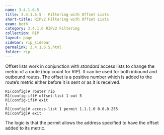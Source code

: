 ```yaml
---
name: 3.4.1.6.5
title: 3.4.1.6.5 - Filtering with Offset Lists
short-title: RIPv2 Filtering with Offset Lists
exam: both
category: 3.4.1.6 RIPv2 Filtering
collection: RIP
layout: page
sidebar: rip_sidebar
permalink: 3.4.1.6.5.html
folder: rip
---
```

Offset lists work in conjunction with *standard* access lists to change the metric of a route (hop count for RIP). It can be used for both inbound and outbound routes. The offset is a positive number which is added to the route’s metric either before it is sent or as it is received.
```
R1(config)# router rip
R1(config-if)# offset-list 1 out 5
R1(config-if)# exit
!
R1(config)# access-list 1 permit 1.1.1.0 0.0.0.255
R1(config)# exit
```
The logic is that the permit allows the address specified to have the offset added to its metric.
